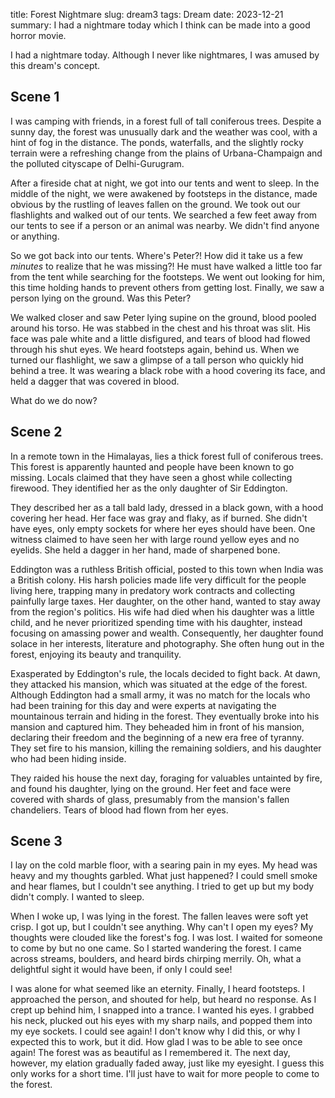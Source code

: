 title: Forest Nightmare
slug: dream3
tags: Dream
date: 2023-12-21
summary: I had a nightmare today which I think can be made into a good horror movie.


I had a nightmare today. Although I never like nightmares, I was amused by this dream's concept.

## Scene 1

I was camping with friends, in a forest full of tall coniferous trees.
Despite a sunny day, the forest was unusually dark and the weather was cool,
with a hint of fog in the distance.
The ponds, waterfalls, and the slightly rocky terrain were a refreshing change from
the plains of Urbana-Champaign and the polluted cityscape of Delhi-Gurugram.

After a fireside chat at night, we got into our tents and went to sleep.
In the middle of the night, we were awakened by footsteps in the distance, made obvious
by the rustling of leaves fallen on the ground.
We took out our flashlights and walked out of our tents.
We searched a few feet away from our tents to see if a person or an animal was nearby.
We didn't find anyone or anything.

So we got back into our tents. Where's Peter?!
How did it take us a few <em>minutes</em> to realize that he was missing?!
He must have walked a little too far from the tent while searching for the footsteps.
We went out looking for him, this time holding hands to prevent others from getting lost.
Finally, we saw a person lying on the ground. Was this Peter?

We walked closer and saw Peter lying supine on the ground, blood pooled around his torso.
He was stabbed in the chest and his throat was slit.
His face was pale white and a little disfigured, and tears of blood had flowed through his shut eyes.
We heard footsteps again, behind us.
When we turned our flashlight, we saw a glimpse of a tall person
who quickly hid behind a tree.
It was wearing a black robe with a hood covering its face,
and held a dagger that was covered in blood.

What do we do now?

## Scene 2

In a remote town in the Himalayas, lies a thick forest full of coniferous trees.
This forest is apparently haunted and people have been known to go missing.
Locals claimed that they have seen a ghost while collecting firewood.
They identified her as the only daughter of Sir Eddington.

They described her as a tall bald lady, dressed in a black gown, with a hood covering her head.
Her face was gray and flaky, as if burned.
She didn't have eyes, only empty sockets for where her eyes should have been.
One witness claimed to have seen her with large round yellow eyes and no eyelids.
She held a dagger in her hand, made of sharpened bone.

Eddington was a ruthless British official, posted to this town when India was a British colony.
His harsh policies made life very difficult for the people living here,
trapping many in predatory work contracts and collecting painfully large taxes.
Her daughter, on the other hand, wanted to stay away from the region's politics.
His wife had died when his daughter was a little child,
and he never prioritized spending time with his daughter,
instead focusing on amassing power and wealth.
Consequently, her daughter found solace in her interests, literature and photography.
She often hung out in the forest, enjoying its beauty and tranquility.

Exasperated by Eddington's rule, the locals decided to fight back.
At dawn, they attacked his mansion, which was situated at the edge of the forest.
Although Eddington had a small army, it was no match for the locals who had been training
for this day and were experts at navigating the mountainous terrain and hiding in the forest.
They eventually broke into his mansion and captured him.
They beheaded him in front of his mansion, declaring their freedom and the beginning of
a new era free of tyranny. They set fire to his mansion, killing the remaining soldiers,
and his daughter who had been hiding inside.

They raided his house the next day, foraging for valuables untainted by fire,
and found his daughter, lying on the ground. Her feet and face were covered
with shards of glass, presumably from the mansion's fallen chandeliers.
Tears of blood had flown from her eyes.

## Scene 3

I lay on the cold marble floor, with a searing pain in my eyes.
My head was heavy and my thoughts garbled. What just happened?
I could smell smoke and hear flames, but I couldn't see anything.
I tried to get up but my body didn't comply. I wanted to sleep.

When I woke up, I was lying in the forest. The fallen leaves were soft yet crisp.
I got up, but I couldn't see anything. Why can't I open my eyes?
My thoughts were clouded like the forest's fog.
I was lost. I waited for someone to come by but no one came.
So I started wandering the forest. I came across streams, boulders,
and heard birds chirping merrily.
Oh, what a delightful sight it would have been, if only I could see!

I was alone for what seemed like an eternity.
Finally, I heard footsteps. I approached the person, and shouted for help, but heard no response.
As I crept up behind him, I snapped into a trance. I wanted his eyes.
I grabbed his neck, plucked out his eyes with my sharp nails,
and popped them into my eye sockets. I could see again!
I don't know why I did this, or why I expected this to work, but it did.
How glad I was to be able to see once again! The forest was as beautiful as I remembered it.
The next day, however, my elation gradually faded away, just like my eyesight.
I guess this only works for a short time.
I'll just have to wait for more people to come to the forest.
